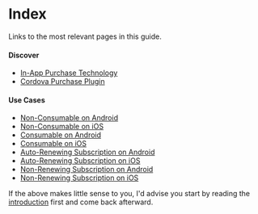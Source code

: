 # Index

Links to the most relevant pages in this guide.

#### Discover

* [In-App Purchase Technology](introduction/generalities-about-iap-technology.md)
* [Cordova Purchase Plugin](introduction/about-the-plugin.md)

#### Use Cases

* [Non-Consumable on Android](guides/non-consumable-android.md)
* [Non-Consumable on iOS](guides/non-consumable-ios.md)
* [Consumable on Android](guides/consumable-android.md)
* [Consumable on iOS](guides/consumable-ios.md)
* [Auto-Renewing Subscription on Android](guides/subscription-android.md)
* [Auto-Renewing Subscription on iOS](guides/subscription-ios.md)
* [Non-Renewing Subscription on Android](guides/nr-subscription-android.md)
* [Non-Renewing Subscription on iOS](guides/nr-subscription-ios.md)

If the above makes little sense to you, I'd advise you start by reading the [introduction](introduction/generalities-about-iap-technology.md) first and come back afterward.

